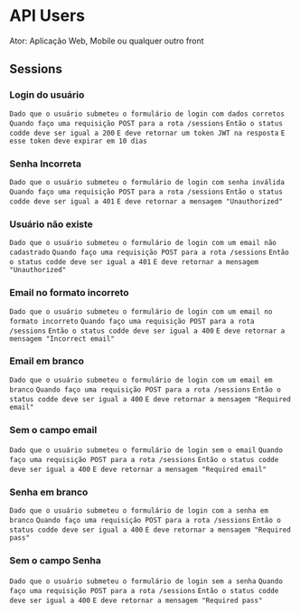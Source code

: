 # API Users

Ator: Aplicação Web, Mobile ou qualquer outro front

## Sessions

### Login do usuário

`Dado que o usuário submeteu o formulário de login com dados corretos`
`Quando faço uma requisição POST para a rota /sessions`
`Então o status codde deve ser igual a 200`
`E deve retornar um token JWT na resposta`
`E esse token deve expirar em 10 dias`

### Senha Incorreta

`Dado que o usuário submeteu o formulário de login com senha inválida`
`Quando faço uma requisição POST para a rota /sessions`
`Então o status codde deve ser igual a 401`
`E deve retornar a mensagem "Unauthorized"`

### Usuário não existe

`Dado que o usuário submeteu o formulário de login com um email não cadastrado`
`Quando faço uma requisição POST para a rota /sessions`
`Então o status codde deve ser igual a 401`
`E deve retornar a mensagem "Unauthorized"`

### Email no formato incorreto

`Dado que o usuário submeteu o formulário de login com um email no formato incorreto`
`Quando faço uma requisição POST para a rota /sessions`
`Então o status codde deve ser igual a 400`
`E deve retornar a mensagem "Incorrect email"`

### Email em branco

`Dado que o usuário submeteu o formulário de login com um email em branco`
`Quando faço uma requisição POST para a rota /sessions`
`Então o status codde deve ser igual a 400`
`E deve retornar a mensagem "Required email"`

### Sem o campo email

`Dado que o usuário submeteu o formulário de login sem o email`
`Quando faço uma requisição POST para a rota /sessions`
`Então o status codde deve ser igual a 400`
`E deve retornar a mensagem "Required email"`

### Senha em branco

`Dado que o usuário submeteu o formulário de login com a senha em branco`
`Quando faço uma requisição POST para a rota /sessions`
`Então o status codde deve ser igual a 400`
`E deve retornar a mensagem "Required pass"`

### Sem o campo Senha

`Dado que o usuário submeteu o formulário de login sem a senha`
`Quando faço uma requisição POST para a rota /sessions`
`Então o status codde deve ser igual a 400`
`E deve retornar a mensagem "Required pass"`
